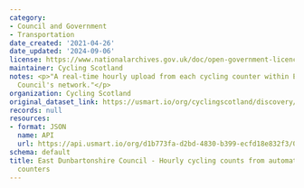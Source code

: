 ```yaml
---
category:
- Council and Government
- Transportation
date_created: '2021-04-26'
date_updated: '2024-09-06'
license: https://www.nationalarchives.gov.uk/doc/open-government-licence/version/3/
maintainer: Cycling Scotland
notes: <p>"A real-time hourly upload from each cycling counter within East Dunbartonshire
  Council's network."</p>
organization: Cycling Scotland
original_dataset_link: https://usmart.io/org/cyclingscotland/discovery/discovery-view-detail/3b6d8d73-4e53-4d36-94fb-940fb830302e
records: null
resources:
- format: JSON
  name: API
  url: https://api.usmart.io/org/d1b773fa-d2bd-4830-b399-ecfd18e832f3/030309fb-2269-47a1-a34c-c2e5cdcdd873/1/urql
schema: default
title: East Dunbartonshire Council - Hourly cycling counts from automatic cycling
  counters
---
```

